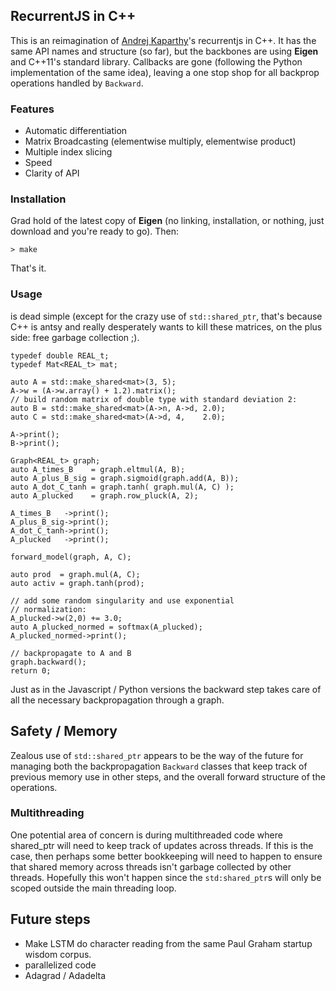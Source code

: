 RecurrentJS in C++
------------------

This is an reimagination of [Andrej Kaparthy](http://cs.stanford.edu/people/karpathy/)'s recurrentjs in C++. It has the same API names and structure (so far), but the backbones are using **Eigen** and C++11's standard library. Callbacks are gone (following the Python implementation of the same idea), leaving a one stop shop for all backprop operations handled by `Backward`.


### Features

* Automatic differentiation
* Matrix Broadcasting (elementwise multiply, elementwise product)
* Multiple index slicing
* Speed
* Clarity of API

### Installation
	
Grad hold of the latest copy of **Eigen** (no linking, installation, or nothing, just download and you're ready to go). Then:

	> make

That's it.

### Usage

is dead simple (except for the crazy use of `std::shared_ptr`, that's
because C++ is antsy and really desperately wants to kill these matrices,
on the plus side: free garbage collection ;).

	typedef double REAL_t;
    typedef Mat<REAL_t> mat;

	auto A = std::make_shared<mat>(3, 5);
    A->w = (A->w.array() + 1.2).matrix();
    // build random matrix of double type with standard deviation 2:
    auto B = std::make_shared<mat>(A->n, A->d, 2.0);
    auto C = std::make_shared<mat>(A->d, 4,    2.0);

    A->print();
    B->print();

    Graph<REAL_t> graph;
    auto A_times_B    = graph.eltmul(A, B);
    auto A_plus_B_sig = graph.sigmoid(graph.add(A, B));
    auto A_dot_C_tanh = graph.tanh( graph.mul(A, C) );
    auto A_plucked    = graph.row_pluck(A, 2);
    
    A_times_B   ->print();
    A_plus_B_sig->print();
    A_dot_C_tanh->print();
    A_plucked   ->print();
    
    forward_model(graph, A, C);

    auto prod  = graph.mul(A, C);
    auto activ = graph.tanh(prod);

    // add some random singularity and use exponential
    // normalization:
    A_plucked->w(2,0) += 3.0;
    auto A_plucked_normed = softmax(A_plucked);
    A_plucked_normed->print();

    // backpropagate to A and B
    graph.backward();
    return 0;

Just as in the Javascript / Python versions the backward step takes care of all the necessary backpropagation through a graph.

Safety / Memory
---------------

Zealous use of `std::shared_ptr` appears to be the way of the future for managing
both the backpropagation `Backward` classes that keep track of previous memory use in other steps, and the overall forward structure of the operations.

### Multithreading

One potential area of concern is during multithreaded code where shared_ptr will need to keep track of updates across threads. If this is the case, then perhaps some better bookkeeping will need to happen to ensure that shared memory across threads isn't garbage collected by other threads. Hopefully this won't happen since the `std:shared_ptr`s will only be scoped outside the main threading loop.


Future steps
------------

* Make LSTM do character reading from the same Paul Graham startup wisdom corpus. 
* parallelized code
* Adagrad / Adadelta

